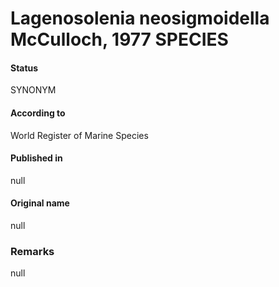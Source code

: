 Lagenosolenia neosigmoidella McCulloch, 1977 SPECIES
=======

#### Status
SYNONYM

#### According to
World Register of Marine Species

#### Published in
null

#### Original name
null

### Remarks
null
